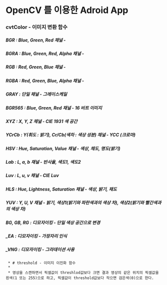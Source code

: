 OpenCV 를 이용한 Adroid App
===========================


### cvtColor - 이미지 변환 함수

##### BGR : Blue, Green, Red 채널 -
##### BGRA : Blue, Green, Red, Alpha 채널 -
##### RGB : Red, Green, Blue 채널 -
##### RGBA : Red, Green, Blue, Alpha 채널 -
##### GRAY : 단일 채널 - 그레이스케일
##### BGR565 : Blue, Green, Red 채널 - 16 비트 이미지
##### XYZ : X, Y, Z 채널 - CIE 1931 색 공간
##### YCrCb : Y(휘도 : 밝기), Cr/Cb(색차 : 색상 성분) 채널 - YCC (크로마)
##### HSV : Hue, Saturation, Value 채널 - 색상, 채도, 명도(밝기)
##### Lab : L, a, b 채널	- 반사율, 색도1, 색도2
##### Luv : L, u, v 채널	- CIE Luv
##### HLS : Hue, Lightness, Saturation 채널 - 색상, 밝기, 채도
##### YUV : Y, U, V 채널	- 밝기, 색상1(밝기와 파란색과의 색상 차), 색상2(밝기와 빨간색과의 색상 차)
##### BG, GB, RG : 디모자이킹	- 단일 색상 공간으로 변경
##### _EA : 디모자이킹 - 가장자리 인식
##### _VNG : 디모자이킹 - 그라데이션 사용

     * # threshold - 이미지 이진화 함수
     *
     * 영상을 스캔하면서 픽셀값이 threshlod값보다 크면 결과 영상의 같은 위치의 픽셀값을 흰색(1 또는 255)으로 하고, 픽셀값이 threshold값보다 작으면 검은색(0)으로 한다.
